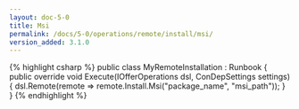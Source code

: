 ```yaml
---
layout: doc-5-0
title: Msi
permalink: /docs/5-0/operations/remote/install/msi/
version_added: 3.1.0
---
```


{% highlight csharp %}
public class MyRemoteInstallation : Runbook
{
    public override void Execute(IOfferOperations dsl, ConDepSettings settings)
    {
        dsl.Remote(remote => remote.Install.Msi("package_name", "msi_path"));
    }
}
{% endhighlight %}
